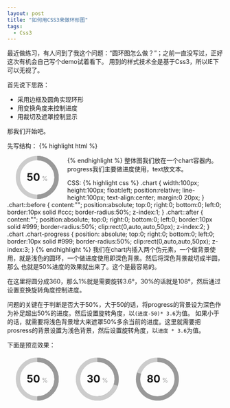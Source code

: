 ```yaml
---
layout: post
title: "如何用CSS3来做环形图"
tags:
  - Css3
---
```


最近做练习，有人问到了我这个问题：“圆环图怎么做？”；之前一直没写过，正好这次有机会自己写个demo试着看下。
用到的样式技术全是基于Css3，所以IE下可以无视了。
<!--more-->

首先说下思路：

- 采用边框及圆角实现环形
- 用变换角度来控制进度
- 用裁切及遮罩控制显示

那我们开始吧。

先写结构：
{% highlight html %} 
<div class="chart">
	<div class="chart-progress"></div>
	<div class="chart-text">
		<strong>50</strong>
		<span>%</span>
	</div>
</div>
{% endhighlight %} 
整体图我们放在一个chart容器内。progress我们主要做进度使用，text放文本。

CSS:
{% highlight css %}
.chart {
	width:100px;
	height:100px;
	float:left;
	position:relative;
	line-height:100px;
	text-align:center;
	margin:0 20px;
}
.chart::before {
	content:"";
	position:absolute;
	top:0;
	right:0;
	bottom:0;
	left:0;
	border:10px solid #ccc;
	border-radius:50%;
	z-index:1;
}
.chart::after {
	content:"";
	position:absolute;
	top:0;
	right:0;
	bottom:0;
	left:0;
	border:10px solid #999;
	border-radius:50%;
	clip:rect(0,auto,auto,50px);
	z-index:2;
}
.chart .chart-progress {
	position: absolute;
	top:0;
	right:0;
	bottom:0;
	left:0;
	border:10px solid #999;
	border-radius:50%;
	clip:rect(0,auto,auto,50px);
	z-index:3;
}
{% endhighlight %} 
我们在chart内插入两个伪元素，一个做背景使用，就是浅色的圆环，一个做进度使用即深色背景。然后将深色背景裁切成半圆，那么
也就是50%进度的效果就出来了。这个是最容易的。

在这里将圆分成360，那么1%就是需要旋转3.6°，30%的话就是108°，然后通过设置变换旋转角度控制进度。

问题的关键在于判断是否大于50%，大于50的话，将progress的背景设为深色作为补足超出50%的进度。然后设置旋转角度，以```(进度-50)* 3.6```为值。
如果小于的话，就需要将浅色背景增大来遮罩50%多余当前的进度。这里就需要把prosress的背景设置为浅色背景，然后设置旋转角度，以```进度 * 3.6```为值。


下面是预览效果：

<style>
.chart-warp {
	overflow:hidden;
	margin:20px 0;
}
.chart {
	width:100px;
	height:100px;
	float:left;
	position:relative;
	line-height:100px;
	text-align:center;
	margin:0 20px;
}
.chart::before {
	content:"";
	position:absolute;
	top:0;
	right:0;
	bottom:0;
	left:0;
	border:10px solid #ccc;
	border-radius:50%;
	z-index:1;
}
.chart::after {
	content:"";
	position:absolute;
	top:0;
	right:0;
	bottom:0;
	left:0;
	border:10px solid #999;
	border-radius:50%;
	clip:rect(0,auto,auto,50px);
	z-index:2;
}
.chart .chart-progress {
	position: absolute;
	top:0;
	right:0;
	bottom:0;
	left:0;
	border:10px solid #999;
	border-radius:50%;
	clip:rect(0,auto,auto,50px);
	z-index:3;
}
.c30 .chart-progress {
	border-color:#ccc;
	-webkit-transform: rotate(108deg);
	transform: rotate(108deg);
}
.c80 .chart-progress {
	-webkit-transform: rotate(108deg);
	transform: rotate(108deg);
}
.chart strong {
	font-size:24px;
}
.chart span {
	color:#999;
}
</style>
<div class="chart-warp">
<div class="chart">
	<div class="chart-progress"></div>
	<div class="chart-text">
		<strong>50</strong>
		<span>%</span>
	</div>
</div>
<div class="chart c30">
	<div class="chart-progress"></div>
	<div class="chart-text">
		<strong>30</strong>
		<span>%</span>
	</div>
</div> 
<div class="chart c80">
	<div class="chart-progress"></div>
	<div class="chart-text">
		<strong>80</strong>
		<span>%</span>
	</div>
</div>
</div>